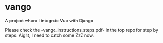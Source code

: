 # vango
A project where I integrate Vue with Django

Please check the -vango_instructions_steps.pdf- in the top repo for step by steps. Aight, I need to catch some ZzZ now.
